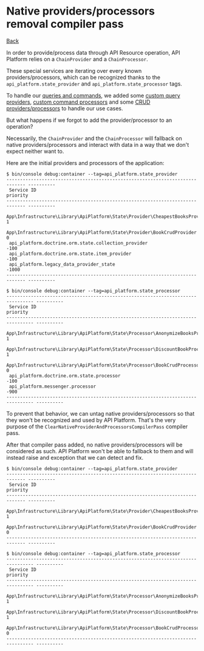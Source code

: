 # Native providers/processors removal compiler pass
[Back](../../README.md)

In order to provide/process data through API Resource operation,
API Platform relies on a `ChainProvider` and a `ChainProcessor`.

These special services are iterating over every known providers/processors,
which can be recognized thanks to the `api_platform.state_provider` and `api_platform.state_processor` tags.

To handle our [queries and commands](../application/command_query_pattern.md), we added some [custom query providers](./query_providers.md),
[custom command processors](./command_processors.md) and some [CRUD providers/processors](./crud_providers_processors.md) to handle our use cases.

But what happens if we forgot to add the provider/processor to an operation?

Necessarily, the `ChainProvider` and the `ChainProcessor` will fallback on native providers/processors
and interact with data in a way that we don't expect neither want to.

Here are the initial providers and processors of the application:

```
$ bin/console debug:container --tag=api_platform.state_provider
----------------------------------------------------------------------------- ----------
 Service ID                                                                    priority
----------------------------------------------------------------------------- ----------
 App\Infrastructure\Library\ApiPlatform\State\Provider\CheapestBooksProvider   1
 App\Infrastructure\Library\ApiPlatform\State\Provider\BookCrudProvider        0
 api_platform.doctrine.orm.state.collection_provider                           -100
 api_platform.doctrine.orm.state.item_provider                                 -100
 api_platform.legacy_data_provider_state                                       -1000
----------------------------------------------------------------------------- ----------

$ bin/console debug:container --tag=api_platform.state_processor
-------------------------------------------------------------------------------- ----------
 Service ID                                                                       priority
-------------------------------------------------------------------------------- ----------
 App\Infrastructure\Library\ApiPlatform\State\Processor\AnonymizeBooksProcessor   1
 App\Infrastructure\Library\ApiPlatform\State\Processor\DiscountBookProcessor     1
 App\Infrastructure\Library\ApiPlatform\State\Processor\BookCrudProcessor         0
 api_platform.doctrine.orm.state.processor                                        -100
 api_platform.messenger.processor                                                 -900
-------------------------------------------------------------------------------- ----------
```

To prevent that behavior, we can untag native providers/processors so that they won't be recognized and used by API Platform.
That's the very purpose of the `ClearNativeProviderAndProcessorsCompilerPass` compiler pass.

After that compiler pass added, no native providers/processors will be considered as such.
API Platform won't be able to fallback to them and will instead raise and exception that we can detect and fix.

```
$ bin/console debug:container --tag=api_platform.state_provider
----------------------------------------------------------------------------- ----------
 Service ID                                                                    priority
----------------------------------------------------------------------------- ----------
 App\Infrastructure\Library\ApiPlatform\State\Provider\CheapestBooksProvider   1
 App\Infrastructure\Library\ApiPlatform\State\Provider\BookCrudProvider        0
----------------------------------------------------------------------------- ----------

$ bin/console debug:container --tag=api_platform.state_processor
-------------------------------------------------------------------------------- ----------
 Service ID                                                                       priority
-------------------------------------------------------------------------------- ----------
 App\Infrastructure\Library\ApiPlatform\State\Processor\AnonymizeBooksProcessor   1
 App\Infrastructure\Library\ApiPlatform\State\Processor\DiscountBookProcessor     1
 App\Infrastructure\Library\ApiPlatform\State\Processor\BookCrudProcessor         0
-------------------------------------------------------------------------------- ----------
```
